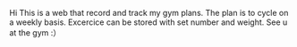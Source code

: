 Hi
This is a web that record and track my gym plans.
The plan is to cycle on a weekly basis. 
Excercice can be stored with set number and weight.
See u at the gym :）